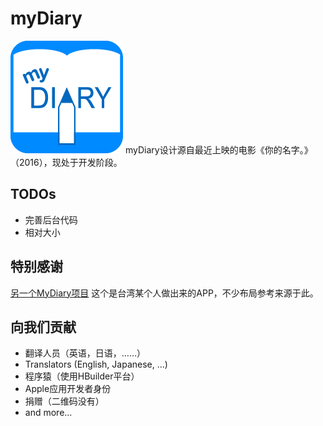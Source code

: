 # myDiary
![image](/unpackage/res/icons/180x180.png)
myDiary设计源自最近上映的电影《你的名字。》（2016），现处于开发阶段。

## TODOs
* 完善后台代码
* 相对大小

## 特别感谢
[另一个MyDiary项目](https://github.com/erttyy8821/MyDiary) 这个是台湾某个人做出来的APP，不少布局参考来源于此。

## 向我们贡献
* 翻译人员（英语，日语，……）
* Translators (English, Japanese, ...)
* 程序猿（使用HBuilder平台）
* Apple应用开发者身份
* 捐赠（二维码没有）
* and more...
